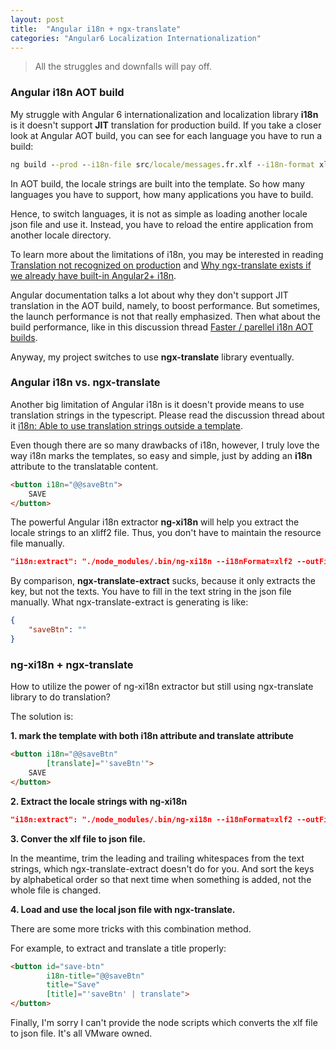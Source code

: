 ```yaml
---
layout: post
title:  "Angular i18n + ngx-translate"
categories: "Angular6 Localization Internationalization"
---
```


> All the struggles and downfalls will pay off.

### Angular i18n AOT build

My struggle with Angular 6 internationalization and localization library **i18n** is it doesn't support **JIT** translation for production build. If you take a closer look at Angular AOT build, you can see for each language you have to run a build:

```cmd
ng build --prod --i18n-file src/locale/messages.fr.xlf --i18n-format xlf --i18n-locale fr
``` 

In AOT build, the locale strings are built into the template. So how many languages you have to support, how many applications you have to build.

Hence, to switch languages, it is not as simple as loading another locale json file and use it. Instead, you have to reload the entire application from another locale directory. 

To learn more about the limitations of i18n, you may be interested in reading [Translation not recognized on production](https://github.com/angular/angular/issues/16339) and [Why ngx-translate exists if we already have built-in Angular2+ i18n](https://github.com/ngx-translate/core/issues/495).

Angular documentation talks a lot about why they don't support JIT translation in the AOT build, namely, to boost performance. But sometimes, the launch performance is not that really emphasized. Then what about the build performance, like in this discussion thread [Faster / parellel i18n AOT builds](https://github.com/angular/angular-cli/issues/6789).

Anyway, my project switches to use **ngx-translate** library eventually.

### Angular i18n vs. ngx-translate

Another big limitation of Angular i18n is it doesn't provide means to use translation strings in the typescript. Please read the discussion thread about it [i18n: Able to use translation strings outside a template](https://github.com/angular/angular/issues/11405).

Even though there are so many drawbacks of i18n, however, I truly love the way i18n marks the templates, so easy and simple, just by adding an **i18n** attribute to the translatable content.

```html
<button i18n="@@saveBtn">
    SAVE
</button>
```

The powerful Angular i18n extractor **ng-xi18n** will help you extract the locale strings to an xliff2 file. Thus, you don't have to maintain the resource file manually.

```json
"i18n:extract": "./node_modules/.bin/ng-xi18n --i18nFormat=xlf2 --outFile=./assets/i18n/messages.xlf"
```

By comparison, **ngx-translate-extract** sucks, because it only extracts the key, but not the texts. You have to fill in the text string in the json file manually. What ngx-translate-extract is generating is like:

```json
{
    "saveBtn": ""
}
```

### ng-xi18n + ngx-translate

How to utilize the power of ng-xi18n extractor but still using ngx-translate library to do translation?

The solution is:

**1. mark the template with both i18n attribute and translate attribute**

```html
<button i18n="@@saveBtn"
	    [translate]="'saveBtn'">
    SAVE
</button>
```

**2. Extract the locale strings with ng-xi18n**

```json
"i18n:extract": "./node_modules/.bin/ng-xi18n --i18nFormat=xlf2 --outFile=./assets/i18n/messages.xlf"
```

**3. Conver the xlf file to json file.**

In the meantime, trim the leading and trailing whitespaces from the text strings, which ngx-translate-extract doesn't do for you. And sort the keys by alphabetical order so that next time when something is added, not the whole file is changed.

**4. Load and use the local json file with ngx-translate.**

There are some more tricks with this combination method.

For example, to extract and translate a title properly:

```html
<button id="save-btn"
        i18n-title="@@saveBtn"
        title="Save"
        [title]="'saveBtn' | translate">
</button>
```

Finally, I'm sorry I can't provide the node scripts which converts the xlf file to json file. It's all VMware owned.